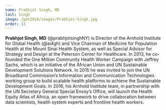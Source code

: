 ```yaml
---
name: Prabhjot Singh, MD
last: Singh
image: /get2016/images/Prabhjot-Singh.jpg
order: 13
---
```


**Prabhjot Singh, MD** (@prabhjotsinghNY) is Director of the Arnhold Institute for Global Health (@ai4gh) and Vice Chairman of Medicine for Population Health at the Mount Sinai Health System, as well as Special Advisor for Strategy and Design at the Peterson Center for Healthcare. In 2013, he co-founded the One Million Community Health Worker Campaign with Jeffrey Sachs, which is an initiative of the African Union and UN Sustainable Development Solutions Network. In 2015 he was invited to join the UN Broadband Commission’s Information and Communication Technologies working group to build scalable health platforms to achieve the Sustainable Development Goals. In 2016, his Arnhold Institute team, in partnership with the UN Secretary General Special Envoy’s Office, will launch the Health Equity Atlas of Africa, an open framework to drive collaboration between data scientists, health system experts and frontline health workers.
